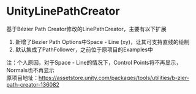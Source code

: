 # UnityLinePathCreator
基于Bézier Path Creator修改的LinePathCreator，主要有以下扩展
1. 新增了Bezier Path Options中Space - Line (xy)，让其可支持直线的绘制
2. 默认集成了PathFollower，之前位于原项目的Examples中

注：个人原因，对于Space - Line的情况下，Control Points将不再显示，Normals也不再显示  
原项目地址：https://assetstore.unity.com/packages/tools/utilities/b-zier-path-creator-136082
